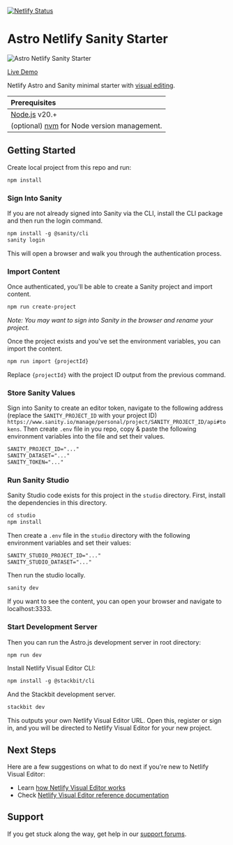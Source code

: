 [![Netlify Status](https://api.netlify.com/api/v1/badges/67db9e4b-dcfd-4607-b03a-f279769d7eab/deploy-status)](https://app.netlify.com/sites/caisson/deploys)

# Astro Netlify Sanity Starter

![Astro Netlify Sanity Starter](https://assets.stackbit.com/docs/astro-sanity-starter-thumb.jpg)

[Live Demo](https://astro-sanity-starter-demo.netlify.app/)

Netlify Astro and Sanity minimal starter with [visual editing](https://docs.netlify.com/visual-editor/overview/).

| Prerequisites                                                                |
| :--------------------------------------------------------------------------- |
| [Node.js](https://nodejs.org/) v20.+                                         |
| (optional) [nvm](https://github.com/nvm-sh/nvm) for Node version management. |

## Getting Started

Create local project from this repo and run:

```txt
npm install
```

### Sign Into Sanity

If you are not already signed into Sanity via the CLI, install the CLI package and then run the login command.

```txt
npm install -g @sanity/cli
sanity login
```

This will open a browser and walk you through the authentication process.

### Import Content

Once authenticated, you'll be able to create a Sanity project and import content.

```txt
npm run create-project
```

_Note: You may want to sign into Sanity in the browser and rename your project._

Once the project exists and you've set the environment variables, you can import the content.

```txt
npm run import {projectId}
```

Replace `{projectId}` with the project ID output from the previous command.

### Store Sanity Values

Sign into Sanity to create an editor token, navigate to the following address (replace the `SANITY_PROJECT_ID` with your project ID) `https://www.sanity.io/manage/personal/project/SANITY_PROJECT_ID/api#tokens`. Then create `.env` file in you repo, copy & paste the following environment variables into the file and set their values.

```txt
SANITY_PROJECT_ID="..."
SANITY_DATASET="..."
SANITY_TOKEN="..."
```

### Run Sanity Studio

Sanity Studio code exists for this project in the `studio` directory. First, install the dependencies in this directory.

```txt
cd studio
npm install
```

Then create a `.env` file in the `studio` directory with the following environment variables and set their values:

```txt
SANITY_STUDIO_PROJECT_ID="..."
SANITY_STUDIO_DATASET="..."
```

Then run the studio locally.

```txt
sanity dev
```

If you want to see the content, you can open your browser and navigate to localhost:3333.

### Start Development Server

Then you can run the Astro.js development server in root directory:

```txt
npm run dev
```

Install Netlify Visual Editor CLI:

```txt
npm install -g @stackbit/cli
```

And the Stackbit development server.

```txt
stackbit dev
```

This outputs your own Netlify Visual Editor URL. Open this, register or sign in, and you will be directed to Netlify Visual Editor for your new project.

## Next Steps

Here are a few suggestions on what to do next if you're new to Netlify Visual Editor:

- Learn [how Netlify Visual Editor works](https://docs.netlify.com/visual-editor/concepts/how-visual-editor-works/)
- Check [Netlify Visual Editor reference documentation](https://visual-editor-reference.netlify.com/)

## Support

If you get stuck along the way, get help in our [support forums](https://answers.netlify.com/).
